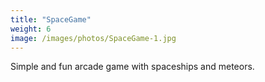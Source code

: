 ```yaml
---
title: "SpaceGame"
weight: 6
image: /images/photos/SpaceGame-1.jpg
---
```


Simple and fun arcade game with spaceships and meteors.